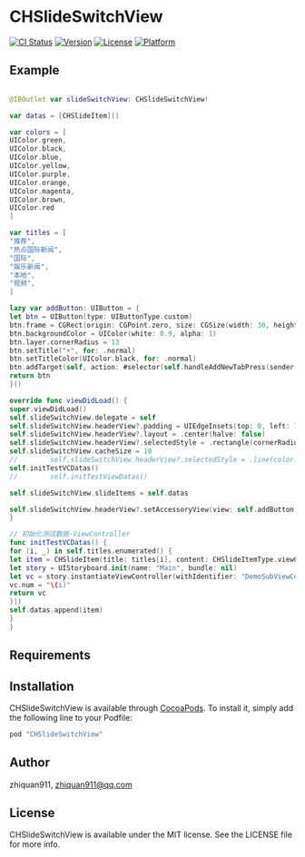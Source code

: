 # CHSlideSwitchView

[![CI Status](http://img.shields.io/travis/zhiquan911/CHSlideSwitchView.svg?style=flat)](https://travis-ci.org/zhiquan911/CHSlideSwitchView)
[![Version](https://img.shields.io/cocoapods/v/CHSlideSwitchView.svg?style=flat)](http://cocoapods.org/pods/CHSlideSwitchView)
[![License](https://img.shields.io/cocoapods/l/CHSlideSwitchView.svg?style=flat)](http://cocoapods.org/pods/CHSlideSwitchView)
[![Platform](https://img.shields.io/cocoapods/p/CHSlideSwitchView.svg?style=flat)](http://cocoapods.org/pods/CHSlideSwitchView)

## Example

```swift

@IBOutlet var slideSwitchView: CHSlideSwitchView!

var datas = [CHSlideItem]()

var colors = [
UIColor.green,
UIColor.black,
UIColor.blue,
UIColor.yellow,
UIColor.purple,
UIColor.orange,
UIColor.magenta,
UIColor.brown,
UIColor.red
]

var titles = [
"推荐",
"热点国际新闻",
"国际",
"娱乐新闻",
"本地",
"视频",
]

lazy var addButton: UIButton = {
let btn = UIButton(type: UIButtonType.custom)
btn.frame = CGRect(origin: CGPoint.zero, size: CGSize(width: 30, height: 26))
btn.backgroundColor = UIColor(white: 0.9, alpha: 1)
btn.layer.cornerRadius = 13
btn.setTitle("+", for: .normal)
btn.setTitleColor(UIColor.black, for: .normal)
btn.addTarget(self, action: #selector(self.handleAddNewTabPress(sender:)), for: UIControlEvents.touchUpInside)
return btn
}()

override func viewDidLoad() {
super.viewDidLoad()
self.slideSwitchView.delegate = self
self.slideSwitchView.headerView?.padding = UIEdgeInsets(top: 0, left: 10, bottom: 0, right: 20)
self.slideSwitchView.headerView?.layout = .center(halve: false)
self.slideSwitchView.headerView?.selectedStyle = .rectangle(cornerRadius: 13, height: 26, color: UIColor(white: 0.9, alpha: 1))
self.slideSwitchView.cacheSize = 10
//        self.slideSwitchView.headerView?.selectedStyle = .line(color: UIColor.red, height: 2.5)
self.initTestVCDatas()
//        self.initTestViewDatas()

self.slideSwitchView.slideItems = self.datas

self.slideSwitchView.headerView?.setAccessoryView(view: self.addButton, width: 50)
}

// 初始化测试数据-ViewController
func initTestVCDatas() {
for (i, _) in self.titles.enumerated() {
let item = CHSlideItem(title: titles[i], content: CHSlideItemType.viewController({ () -> UIViewController in
let story = UIStoryboard.init(name: "Main", bundle: nil)
let vc = story.instantiateViewController(withIdentifier: "DemoSubViewController") as! DemoSubViewController
vc.num = "\(i)"
return vc
}))
self.datas.append(item)
}
}

```

## Requirements

## Installation

CHSlideSwitchView is available through [CocoaPods](http://cocoapods.org). To install
it, simply add the following line to your Podfile:

```ruby
pod "CHSlideSwitchView"
```

## Author

zhiquan911, zhiquan911@qq.com

## License

CHSlideSwitchView is available under the MIT license. See the LICENSE file for more info.

